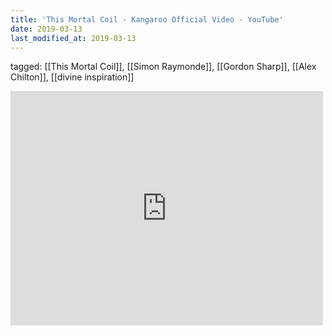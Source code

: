 ```yaml
---
title: 'This Mortal Coil - Kangaroo Official Video - YouTube'
date: 2019-03-13
last_modified_at: 2019-03-13
---
```

tagged: [[This Mortal Coil]], [[Simon Raymonde]], [[Gordon Sharp]], [[Alex Chilton]], [[divine inspiration]]
<iframe allow="accelerometer; autoplay; clipboard-write; encrypted-media; gyroscope; picture-in-picture" allowfullscreen="" frameborder="0" height="375" id="youtube_iframe" src="https://www.youtube.com/embed/WByGMjdejD4?feature=oembed&amp;enablejsapi=1&amp;origin=https://safe.txmblr.com&amp;wmode=opaque" width="500"></iframe>